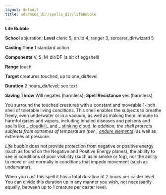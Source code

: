 ```yaml
---
layout: default
title: advanced_dir/spells_dir/lifeBubble
---
```

 **Life Bubble**

**School** abjuration; **Level** cleric 5, druid 4, ranger 3, sorcerer_dir/wizard 5

**Casting Time** 1 standard action

**Components** V, S, M_dir/DF (a bit of eggshell)

**Range** touch

**Target** creatures touched, up to one_dir/level

**Duration** 2 hours_dir/level; see text

**Saving Throw** Will negates (harmless); **Spell Resistance** yes (harmless)

You surround the touched creatures with a constant and moveable 1-inch shell of tolerable living conditions. This shell enables the subjects to breathe freely, even underwater or in a vacuum, as well as making them immune to harmful gases and vapors, including inhaled diseases and poisons and spells like _ [cloudkill](../../../spells_dir/cloudkill#_cloudkill)_ and _ [stinking cloud](../../../spells_dir/stinkingCloud#_stinking-cloud)_. In addition, the shell protects subjects from extremes of temperature (per _ [endure elements](../../../spells_dir/endureElements#_endure-elements)_) as well as extremes of pressure.

_Life bubble_ does not provide protection from negative or positive energy (such as found on the Negative and Positive Energy planes), the ability to see in conditions of poor visibility (such as in smoke or fog), nor the ability to move or act normally in conditions that impede movement (such as underwater).

When you cast this spell it has a total duration of 2 hours per caster level. You can divide this duration up in any manner you wish, not necessarily equally, between up to 1 creature per caster level.

